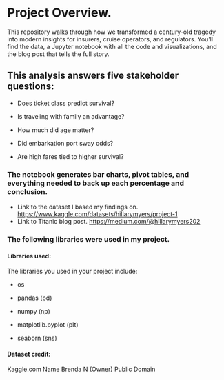 <h1>Project Overview.</h1>

This repository walks through how we transformed a century-old tragedy into modern insights for insurers, cruise operators, and regulators. You’ll find the data, a Jupyter notebook with all the code and visualizations, and the blog post that tells the full story.

<h2>This analysis answers five stakeholder questions:</h2>

* Does ticket class predict survival?

* Is traveling with family an advantage?

* How much did age matter?

* Did embarkation port sway odds?

* Are high fares tied to higher survival?

<h3>The notebook generates bar charts, pivot tables, and everything needed to back up each percentage and conclusion.</h3>

* Link to the dataset I based my findings on.
https://www.kaggle.com/datasets/hillarymyers/project-1
* Link to Titanic blog post.
https://medium.com/@hillarymyers202

<h3>The following libraries were used in my project.</h3>

<h4>Libraries used:</h4>
The libraries you used in your project include:

* os

* pandas (pd)

* numpy (np)

* matplotlib.pyplot (plt)

* seaborn (sns)

<h4>Dataset credit:</h4>

Kaggle.com
Name Brenda N (Owner)
Public Domain
